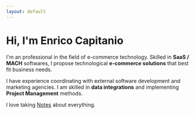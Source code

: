 ```yaml
---
layout: default
---
```

# Hi, I'm **Enrico Capitanio**

I'm an professional in the field of e-commerce technology.
Skilled in **SaaS / MACH** softwares, I propose technological **e-commerce solutions** that best fit business needs.

I have experience coordinating with external software development and marketing agencies. I am skilled in **data integrations** and implementing **Project Management** methods.

I love taking [Notes](/notes "Notebook") about everything.